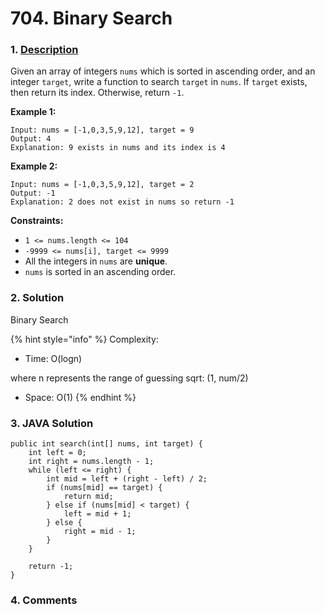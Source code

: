 # 704. Binary Search

### 1. [Description](https://leetcode.com/problems/binary-search/)

Given an array of integers `nums` which is sorted in ascending order, and an integer `target`, write a function to search `target` in `nums`. If `target` exists, then return its index. Otherwise, return `-1`.

**Example 1:**

```text
Input: nums = [-1,0,3,5,9,12], target = 9
Output: 4
Explanation: 9 exists in nums and its index is 4
```

**Example 2:**

```text
Input: nums = [-1,0,3,5,9,12], target = 2
Output: -1
Explanation: 2 does not exist in nums so return -1
```

**Constraints:**

* `1 <= nums.length <= 104`
* `-9999 <= nums[i], target <= 9999`
* All the integers in `nums` are **unique**.
* `nums` is sorted in an ascending order.



### 2. Solution

Binary Search

{% hint style="info" %}
Complexity:

* Time: O\(logn\)

where n represents the range of guessing sqrt: \(1, num/2\)

* Space: O\(1\)
{% endhint %}



### 3. JAVA Solution

```text
public int search(int[] nums, int target) {
    int left = 0;
    int right = nums.length - 1;
    while (left <= right) {
        int mid = left + (right - left) / 2;
        if (nums[mid] == target) {
            return mid;
        } else if (nums[mid] < target) {
            left = mid + 1;
        } else {
            right = mid - 1;
        }
    }
    
    return -1;
}
```

### 

### 4. Comments

